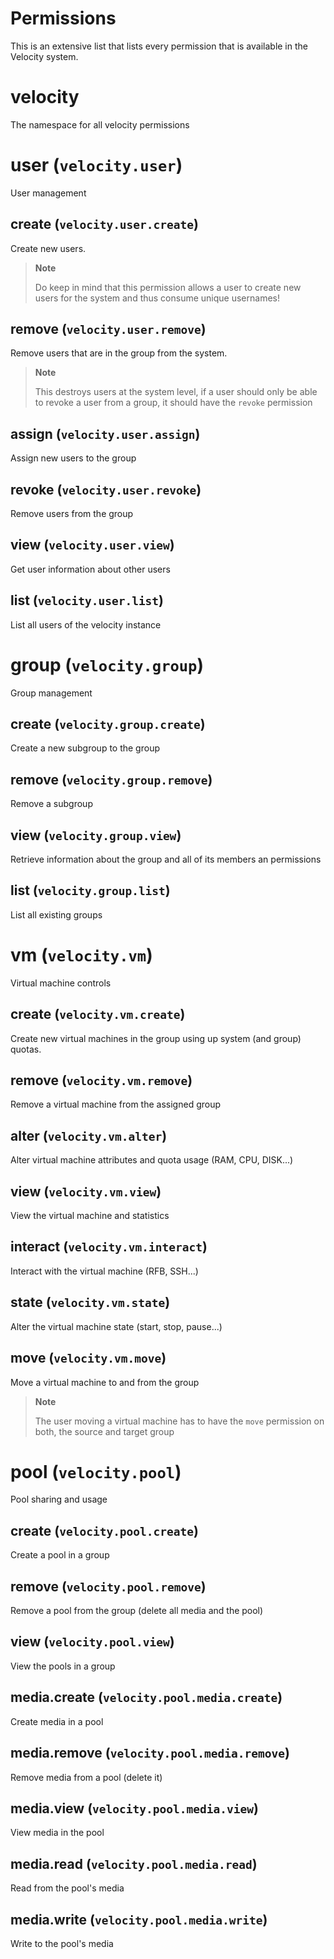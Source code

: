 # Permissions

This is an extensive list that lists every permission that is available in the Velocity system.

# velocity

The namespace for all velocity permissions

# user (`velocity.user`)

User management

## create (`velocity.user.create`)

Create new users.

> **Note**
> 
> Do keep in mind that this permission allows a user to create new users for the system and thus consume unique usernames!

## remove (`velocity.user.remove`)

Remove users that are in the group from the system.

> **Note**
> 
> This destroys users at the system level, if a user should only be able to revoke a user from a group, it should have the `revoke` permission

## assign (`velocity.user.assign`)

Assign new users to the group

## revoke (`velocity.user.revoke`)

Remove users from the group

## view (`velocity.user.view`)

Get user information about other users

## list (`velocity.user.list`)

List all users of the velocity instance

# group (`velocity.group`)

Group management

## create (`velocity.group.create`)

Create a new subgroup to the group

## remove (`velocity.group.remove`)

Remove a subgroup

## view (`velocity.group.view`)

Retrieve information about the group and all of its members an permissions

## list (`velocity.group.list`)

List all existing groups

# vm (`velocity.vm`)

Virtual machine controls

## create (`velocity.vm.create`)

Create new virtual machines in the group using up system (and group) quotas.

## remove (`velocity.vm.remove`)

Remove a virtual machine from the assigned group

## alter (`velocity.vm.alter`)

Alter virtual machine attributes and quota usage (RAM, CPU, DISK...)

## view (`velocity.vm.view`)

View the virtual machine and statistics

## interact (`velocity.vm.interact`)

Interact with the virtual machine (RFB, SSH...)

## state (`velocity.vm.state`)

Alter the virtual machine state (start, stop, pause...)

## move (`velocity.vm.move`)

Move a virtual machine to and from the group

> **Note**
> 
> The user moving a virtual machine has to have the `move` permission on both, the source and target group

# pool (`velocity.pool`)

Pool sharing and usage

## create (`velocity.pool.create`)

Create a pool in a group

## remove (`velocity.pool.remove`)

Remove a pool from the group (delete all media and the pool)

## view (`velocity.pool.view`)

View the pools in a group

## media.create (`velocity.pool.media.create`)

Create media in a pool

## media.remove (`velocity.pool.media.remove`)

Remove media from a pool (delete it)

## media.view (`velocity.pool.media.view`)

View media in the pool

## media.read (`velocity.pool.media.read`)

Read from the pool's media

## media.write (`velocity.pool.media.write`)

Write to the pool's media
